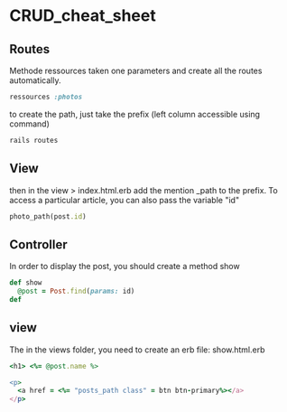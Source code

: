 # CRUD_cheat_sheet

## Routes

Methode ressources taken one parameters and create all the routes automatically.

```ruby
ressources :photos
```

to create the path, just take the prefix (left column accessible using command)

```ruby
rails routes
```

## View

then in the view > index.html.erb add the mention _path to the prefix. To access a particular article, you can also pass the variable "id"

```ruby
photo_path(post.id)
```

## Controller

In order to display the post, you should create a method show

```ruby
def show
  @post = Post.find(params: id)
def
```

## view

The in the views folder, you need to create an erb file: show.html.erb

```ruby
<h1> <%= @post.name %>

<p>
  <a href = <%= "posts_path class" = btn btn-primary%></a>
</p>
